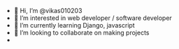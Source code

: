 - 👋 Hi, I’m @vikas010203
- 👀 I’m interested in web developer / software developer
- 🌱 I’m currently learning Django, javascript
- 💞️ I’m looking to collaborate on making projects 
- 

<!---
vikas010203/vikas010203 is a ✨ special ✨ repository because its `README.md` (this file) appears on your GitHub profile.
You can click the Preview link to take a look at your changes.
--->
